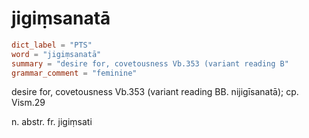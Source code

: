 # jigiṃsanatā

``` toml
dict_label = "PTS"
word = "jigiṃsanatā"
summary = "desire for, covetousness Vb.353 (variant reading B"
grammar_comment = "feminine"
```

desire for, covetousness Vb.353 (variant reading BB. nijigīsanatā); cp. Vism.29

n. abstr. fr. jigiṃsati

